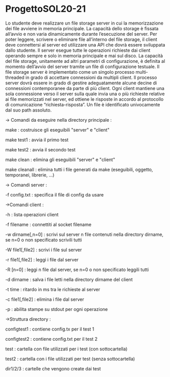 # ProgettoSOL20-21
Lo studente deve realizzare un file storage server in cui la memorizzazione dei file avviene in memoria principale. La capacità dello storage è fissata all’avvio e non varia dinamicamente durante l’esecuzione del server. Per poter leggere, scrivere o eliminare file all’interno del file storage, il client deve connettersi al server ed utilizzare una API che dovrà essere sviluppata dallo studente. Il server esegue tutte le operazioni
richieste dai client operando sempre e solo in memoria principale e mai sul disco.
La capacità del file storage, unitamente ad altri parametri di configurazione, è definita al momento dell’avvio del server tramite un file di configurazione testuale.
Il file storage server è implementato come un singolo processo multi-threaded in grado di accettare connessioni da multipli client. Il processo server dovrà essere in grado di gestire adeguatamente alcune decine di connessioni contemporanee da parte di più client.
Ogni client mantiene una sola connessione verso il server sulla quale invia una o più richieste relative ai file memorizzati nel server, ed ottiene le risposte in accordo al protocollo di comunicazione “richiesta-risposta”. Un file è identificato univocamente dal suo path assoluto.

-> Comandi da eseguire nella directory principale :

make : costruisce gli eseguibili "server" e "client"

make test1 : avvia il primo test

make test2 : avvia il secondo test

make clean : elimina gli eseguibili "server" e "client"

make cleanall : elimina tutti i file generati da make (eseguibili, oggetto, temporanei, librerie, ...)



-> Comandi server :

-f config.txt : specifica il file di config da usare



->Comandi client :

-h : lista operazioni client

-f filename : connettiti al socket filename

-w dirname[,n=0] : scrivi sul server n file contenuti nella directory dirname, se n=0 o non specificato scrivili tutti

-W file1[,file2] : scrivi i file sul server

-r file1[,file2] : leggi i file dal server

-R [n=0] : leggi n file dal server, se n=0 o non specificato leggili tutti

-d dirname : salva i file letti nella directory dirname del client

-t time : ritardo in ms tra le richieste al server

-c file1[,file2] : elimina i file dal server

-p : abilita stampe su stdout per ogni operazione



->Struttura directory :

configtest1 : contiene config.tx per il test 1

configtest2 : contiene config.txt per il test 2

test : cartella con file utilizzati per i test (con sottocartella)

test2 : cartella con i file utilizzati per test (senza sottocartella)

dir1/2/3 : cartelle che vengono create dai test
